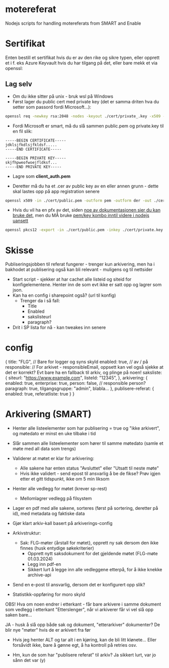 # motereferat
Nodejs scripts for handling motereferats from SMART and Enable

# Sertifikat
Enten bestill et sertifikat hvis du er av den rike og sikre typen, eller opprett et i f. eks Azure Keyvault hvis du har tilgang på det, eller bare mekk et via openssl:

## Lag selv
- Om du ikke sitter på unix - bruk wsl på Windows
- Først lager du public cert med private key (det er samma driten hva du setter som passord fordi Microsoft...):
```bash
openssl req -newkey rsa:2048 -nodes -keyout ./cert/private_.key -x509 -days 365 -out ./cert/public.pem -subj '/CN=motereferat\/C={countryCode}/ST={state}/O={organization}' -passout pass:{someSuperSecretPassword}
```
- Fordi Microsoft er smart, må du slå sammen public.pem og private.key til en fil slik:
```
-----BEGIN CERTIFICATE-----
jdklsjfkdlsjfkldsf.....
-----END CERTIFICATE-----

-----BEGIN PRIVATE KEY-----
skjfhpweofwoejfldksf...
-----END PRIVATE KEY-----
```
- Lagre som **client_auth.pem**

- Deretter må du ha et .cer av public key av en eller annen grunn - dette skal lastes opp på app registration senere
```bash
openssl x509 -in ./cert/public.pem -outform pem -outform der -out ./cert/public.cer
```

- Hvis du vil ha en pfx av det, siden [noe av dokumentasjonen sier du kan bruke det](https://github.com/Azure/azure-sdk-for-net/blob/main/sdk/identity/Azure.Identity/samples/ClientCertificateCredentialSamples.md), men du MÅ bruke [pem/key kombo inntil videre i nodejs uansett](https://learn.microsoft.com/en-us/javascript/api/@azure/identity/clientcertificatecredential?view=azure-node-latest)
```bash
openssl pkcs12 -export -in ./cert/public.pem -inkey ./cert/private.key -out ./cert/motereferat_client_auth.pfx -password pass:{super-secret}
```

# Skisse
Publiseringsjobben til referat fungerer - trenger kun arkivering, men ha i bakhodet at publisering også kan bli relevant - muligens og til nettsider

- Start script - sjekker at har cachet alle listeid og siteid for konfigelementene. Henter inn de som evt ikke er satt opp og lagrer som json.
- Kan ha en config i sharepoint også? (url til konfig)
  - Trenger da i så fall:
    - Title
    - Enabled
    - sakslisteurl
    - paragraph?
- Drit i SP lista for nå - kan tweakes inn senere

# config
{
  title: "FLG", // Bare for logger og syns skyld
  enabled: true, // av / på
  responsible: <epost> // For arkivet - responsibleEmail, oppsett kan vel også sjekke at det er korrekt? Evt bare ha en fallback til arkiv, og plinge på noen!
  saksliste: {
    siteurl: "https://www.example.com",
    listeId: "12345",
  },
  arkivering: {
    enabled: true,
    enterprise: true,
    person: false, // responsible person?
    paragraph: true,
    tilgangsgruppe: "admin",
    blabla...
  },
  publisere-referat: {
    enabled: true,
    referatliste: true
  }
}

# Arkivering (SMART)
- Henter alle listeelementer som har publisering = true og "ikke arkivert", og møtedato er minst en uke tilbake i tid
- Slår sammen alle listeelementer som hører til samme møtedato (samle et møte med all data som trengs)
- Validerer at møtet er klar for arkivering:
  - Alle sakene har enten status "Avsluttet" eller "Utsatt til neste møte"
  - Hvis ikke validert - send epost til ansvarlig å be de fikse? Prøv igjen etter et gitt tidspunkt, ikke om 5 min liksom
- Henter alle vedlegg for møtet (krever sp-rest)
  - Mellomlagrer vedlegg på filsystem
- Lager en pdf med alle sakene, sorteres (først på sortering, deretter på id), med metadata og faktiske data

- Gjør klart arkiv-kall basert på arkiverings-config
- Arkivstruktur:
  - Sak: FLG-møter {årstall for møtet}, opprett ny sak dersom den ikke finnes (husk entydige søkekriterier)
    - Opprett nytt saksdokument for det gjeldende møtet (FLG-møte 01.03.2024)
    - Legg inn pdf-en
    - Sikkert lurt å legge inn alle vedleggene etterpå, for å ikke knekke archive-api

- Send en e-post til ansvarlig, dersom det er konfigurert opp slik?
- Statistikk-oppføring for moro skyld

OBS! Hva om noen endrer i etterkant - får bare arkivere i samme dokument som vedlegg i etterkant "Etterslenger", når vi arkiverer får vi vel slå opp saken bare...

JA - husk å slå opp både sak og dokument, "etterarkiver" dokumenter? De blir nye "møter" hvis de er arkivert fra før

- Hvis jeg henter ALT og tar alt i en kjøring, kan de bli litt klønete... Eller forsåvidt ikke, bare å gønne egt, å ha kontroll på retries osv.

- Hm, kun de som har "publisere referat" til arkiv? Ja sikkert lurt, var jo sånn det var (y)

